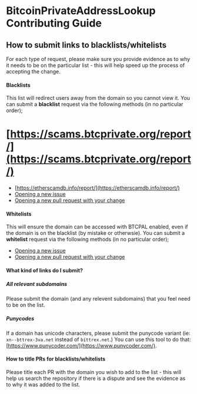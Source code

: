 # BitcoinPrivateAddressLookup Contributing Guide

## How to submit links to blacklists/whitelists

For each type of request, please make sure you provide evidence as to why it needs to be on the particular list - this will help speed up the process of accepting the change.

#### Blacklists

This list will redirect users away from the domain so you cannot view it. You can submit a **blacklist** request via the following methods (in no particular order);

# [https://scams.btcprivate.org/report/](https://scams.btcprivate.org/report/)
* [https://etherscamdb.info/report/](https://etherscamdb.info/report/)
* [Opening a new issue](https://github.com/409H/EtherAddressLookup/issues/new)
* [Opening a new pull request with your change](https://github.com/409H/EtherAddressLookup/compare)

#### Whitelists

This will ensure the domain can be accessed with BTCPAL enabled, even if the domain is on the blacklist (by mistake or otherwsie). You can submit a **whitelist** request via the following methods (in no particular order);

* [Opening a new issue](https://github.com/409H/EtherAddressLookup/issues/new)
* [Opening a new pull request with your change](https://github.com/409H/EtherAddressLookup/compare)

#### What kind of links do I submit?

##### All relevant subdomains
Please submit the domain (and any relevent subdomains) that you feel need to be on the list.

##### Punycodes
If a domain has unicode characters, please submit the punycode variant (ie: `xn--bttrex-3va.net` instead of `bíttrex.net`.) You can use this tool to do that: [https://www.punycoder.com/](https://www.punycoder.com/).

#### How to title PRs for blacklists/whitelists

Please title each PR with the domain you wish to add to the list - this will help us search the repository if there is a dispute and see the evidence as to why it was added to the list.
